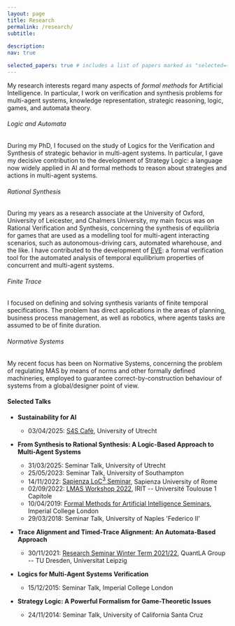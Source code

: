 ```yaml
---
layout: page
title: Research
permalink: /research/
subtitle:
    
description:
nav: true

selected_papers: true # includes a list of papers marked as "selected={true}"
---
```



My research interests regard many aspects of <em>formal methods</em> for Artificial Intelligence. In particular, I work on verification and synthesis problems for multi-agent systems, knowledge representation, strategic reasoning, logic, games, and automata theory.
<!-- For more details, visit my [research](/research) page. -->

###### Logic and Automata
During my PhD, I focused on the study of Logics for the Verification and Synthesis of strategic behavior in multi-agent systems. In particular, I gave my decisive contribution to the development of Strategy Logic: a language now widely applied in AI and formal methods to reason about strategies and actions in multi-agent systems.

###### Rational Synthesis
During my years as a research associate at the University of Oxford, University of Leicester, and Chalmers University, my main focus was on Rational Verification and Synthesis, concerning the synthesis of equilibria for games that are used as a modelling tool for multi-agent interacting scenarios, such as autonomous-driving cars, automated wharehouse, and the like. I have contributed to the development of [EVE](http://eve.cs.ox.ac.uk/): a formal verification tool for the automated analysis of temporal equilibrium properties of concurrent and multi-agent systems.

###### Finite Trace
I focused on defining and solving synthesis variants of finite temporal specifications. The problem has direct applications in the areas of planning, business process management, as well as robotics, where agents tasks are assumed to be of finite duration.

###### Normative Systems
My recent focus has been on Normative Systems, concerning the problem of regulating MAS by means of norms and other formally defined machineries, employed to guarantee correct-by-construction behaviour of systems from a global/designer point of view.



#### Selected Talks
- **Sustainability for AI**
  - 03/04/2025: [S4S Cafè](https://www.uu.nl/en/events/s4s-cafe-sustainability-for-ai), University of Utrecht
- **From Synthesis to Rational Synthesis: A Logic-Based Approach to Multi-Agent Systems**
  - 31/03/2025: Seminar Talk, University of Utrecht
  - 25/05/2023: Seminar Talk, University of Southampton
  - 14/11/2022: [Sapienza LoC<sup>3</sup> Seminar](https://sites.google.com/diag.uniroma1.it/loc3-seminar-sapienza/home-page), Sapienza University of Rome
  - 02/09/2022: [LMAS Workshop 2022](https://sites.google.com/view/workshoplmas), IRIT -- Université Toulouse 1 Capitole
  - 10/04/2019: [Formal Methods for Artificial Intelligence Seminars](https://www.doc.ic.ac.uk/~fbelard/FMAI_Seminars/fmai.html), Imperial College London
  - 29/03/2018: Seminar Talk, University of Naples 'Federico II'

- **Trace Alignment and Timed-Trace Alignment: An Automata-Based Approach**
  - 30/11/2021: [Research Seminar Winter Term 2021/22](https://lat.inf.tu-dresden.de/quantla/index.php/study-programme/research-seminar/ws-2021-22#h8skvw7owaqbs9dw17wverh8y1377), QuantLA Group -- TU Dresden, Universitat Leipzig
  
- **Logics for Multi-Agent Systems Verification**
  - 15/12/2015: Seminar Talk, Imperial College London
  
- **Strategy Logic: A Powerful Formalism for Game-Theoretic Issues**
  - 24/11/2014: Seminar Talk, University of California Santa Cruz
  
